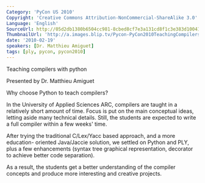 ```yaml
---
Category: 'PyCon US 2010'
Copyright: 'Creative Commons Attribution-NonCommercial-ShareAlike 3.0'
Language: 'English'
SourceUrl: http://05d2db1380b6504cc981-8cbed8cf7e3a131cd8f1c3e383d10041.r93.cf2.rackcdn.com/pycon-us-2010/241_teaching-compilers-with-python-87.m4v
ThumbnailUrl: 'http://a.images.blip.tv/Pycon-PyCon2010TeachingCompilersWithPython87495-873.jpg'
date: '2010-02-19'
speakers: [Dr. Matthieu Amiguet]
tags: [ply, pycon, pycon2010]
---
```

Teaching compilers with python

Presented by Dr. Matthieu Amiguet

Why choose Python to teach compilers?

In the University of Applied Sciences ARC, compilers are taught in a
relatively short amount of time. Focus is put on the main conceptual ideas,
letting aside many technical details. Still, the students are expected to
write a full compiler within a few weeks' time.

After trying the traditional C/Lex/Yacc based approach, and a more education-
oriented Java/Jaccie solution, we settled on Python and PLY, plus a few
enhancements (syntax tree graphical representation, decorator to achieve
better code separation).

As a result, the students get a better understanding of the compiler concepts
and produce more interesting and creative projects.

